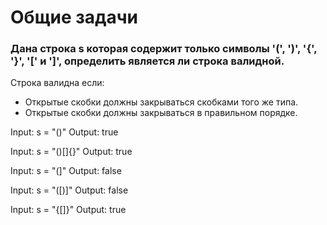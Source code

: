 # Общие задачи

### Дана строка s которая содержит только символы '(', ')', '{', '}', '[' и ']', определить является ли строка валидной.

Строка валидна если:
- Открытые скобки должны закрываться скобками того же типа.
- Открытые скобки должны закрываться в правильном порядке.

Input: s = "()"
Output: true

Input: s = "()[]{}"
Output: true

Input: s = "(]"
Output: false

Input: s = "([)]"
Output: false

Input: s = "{[]}"
Output: true